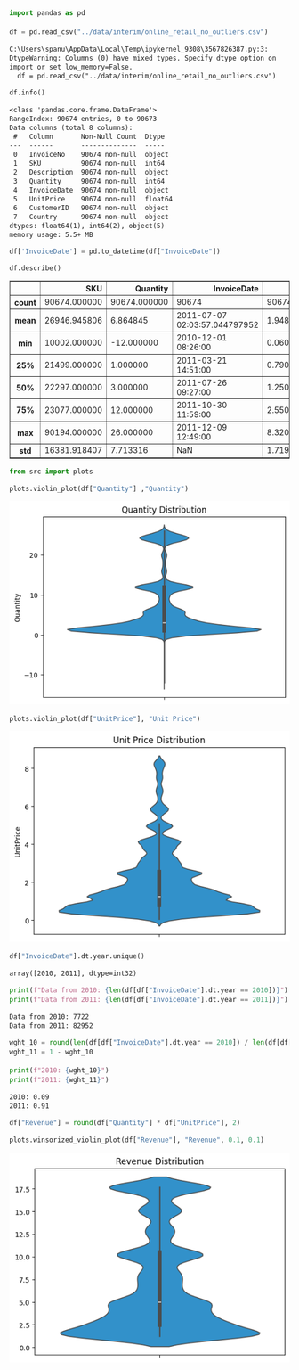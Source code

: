 ```python
import pandas as pd

df = pd.read_csv("../data/interim/online_retail_no_outliers.csv")
```

    C:\Users\spanu\AppData\Local\Temp\ipykernel_9308\3567826387.py:3: DtypeWarning: Columns (0) have mixed types. Specify dtype option on import or set low_memory=False.
      df = pd.read_csv("../data/interim/online_retail_no_outliers.csv")
    


```python
df.info()
```

    <class 'pandas.core.frame.DataFrame'>
    RangeIndex: 90674 entries, 0 to 90673
    Data columns (total 8 columns):
     #   Column       Non-Null Count  Dtype  
    ---  ------       --------------  -----  
     0   InvoiceNo    90674 non-null  object 
     1   SKU          90674 non-null  int64  
     2   Description  90674 non-null  object 
     3   Quantity     90674 non-null  int64  
     4   InvoiceDate  90674 non-null  object 
     5   UnitPrice    90674 non-null  float64
     6   CustomerID   90674 non-null  object 
     7   Country      90674 non-null  object 
    dtypes: float64(1), int64(2), object(5)
    memory usage: 5.5+ MB
    


```python
df['InvoiceDate'] = pd.to_datetime(df["InvoiceDate"])
```


```python
df.describe()
```




<div>
<style scoped>
    .dataframe tbody tr th:only-of-type {
        vertical-align: middle;
    }

    .dataframe tbody tr th {
        vertical-align: top;
    }

    .dataframe thead th {
        text-align: right;
    }
</style>
<table border="1" class="dataframe">
  <thead>
    <tr style="text-align: right;">
      <th></th>
      <th>SKU</th>
      <th>Quantity</th>
      <th>InvoiceDate</th>
      <th>UnitPrice</th>
    </tr>
  </thead>
  <tbody>
    <tr>
      <th>count</th>
      <td>90674.000000</td>
      <td>90674.000000</td>
      <td>90674</td>
      <td>90674.000000</td>
    </tr>
    <tr>
      <th>mean</th>
      <td>26946.945806</td>
      <td>6.864845</td>
      <td>2011-07-07 02:03:57.044797952</td>
      <td>1.948251</td>
    </tr>
    <tr>
      <th>min</th>
      <td>10002.000000</td>
      <td>-12.000000</td>
      <td>2010-12-01 08:26:00</td>
      <td>0.060000</td>
    </tr>
    <tr>
      <th>25%</th>
      <td>21499.000000</td>
      <td>1.000000</td>
      <td>2011-03-21 14:51:00</td>
      <td>0.790000</td>
    </tr>
    <tr>
      <th>50%</th>
      <td>22297.000000</td>
      <td>3.000000</td>
      <td>2011-07-26 09:27:00</td>
      <td>1.250000</td>
    </tr>
    <tr>
      <th>75%</th>
      <td>23077.000000</td>
      <td>12.000000</td>
      <td>2011-10-30 11:59:00</td>
      <td>2.550000</td>
    </tr>
    <tr>
      <th>max</th>
      <td>90194.000000</td>
      <td>26.000000</td>
      <td>2011-12-09 12:49:00</td>
      <td>8.320000</td>
    </tr>
    <tr>
      <th>std</th>
      <td>16381.918407</td>
      <td>7.713316</td>
      <td>NaN</td>
      <td>1.719226</td>
    </tr>
  </tbody>
</table>
</div>




```python
from src import plots
```


```python
plots.violin_plot(df["Quantity"] ,"Quantity")
```


    
![png](0.1-EDA-%26-visualizations_files/0.1-EDA-%26-visualizations_5_0.png)
    



```python
plots.violin_plot(df["UnitPrice"], "Unit Price")
```


    
![png](0.1-EDA-%26-visualizations_files/0.1-EDA-%26-visualizations_6_0.png)
    



```python
df["InvoiceDate"].dt.year.unique()
```




    array([2010, 2011], dtype=int32)




```python
print(f"Data from 2010: {len(df[df["InvoiceDate"].dt.year == 2010])}")
print(f"Data from 2011: {len(df[df["InvoiceDate"].dt.year == 2011])}")
```

    Data from 2010: 7722
    Data from 2011: 82952
    


```python
wght_10 = round(len(df[df["InvoiceDate"].dt.year == 2010]) / len(df[df["InvoiceDate"].dt.year == 2011]), 2)
wght_11 = 1 - wght_10

print(f"2010: {wght_10}")
print(f"2011: {wght_11}")
```

    2010: 0.09
    2011: 0.91
    


```python
df["Revenue"] = round(df["Quantity"] * df["UnitPrice"], 2) 
```


```python
plots.winsorized_violin_plot(df["Revenue"], "Revenue", 0.1, 0.1)
```


    
![png](0.1-EDA-%26-visualizations_files/0.1-EDA-%26-visualizations_11_0.png)
    

